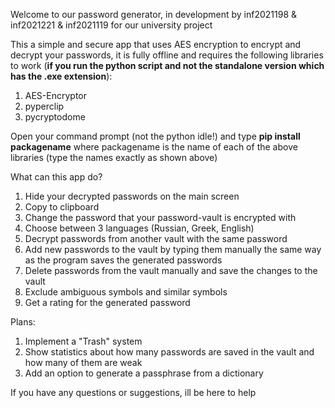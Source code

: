
Welcome to our password generator, in development by inf2021198 &amp; inf2021221 &amp; inf2021119 for our university project

This a simple and secure app that uses AES encryption to encrypt and decrypt your passwords, it is fully offline and requires the following libraries to work (**if you run the python script and not the standalone version which has the .exe extension**):
  1. AES-Encryptor
  2. pyperclip
  3. pycryptodome

Open your command prompt (not the python idle!) and type **pip install packagename** where packagename is the name of each of the above libraries (type the names exactly as shown above)

What can this app do?
  1. Hide your decrypted passwords on the main screen
  2. Copy to clipboard
  3. Change the password that your password-vault is encrypted with
  4. Choose between 3 languages (Russian, Greek, English)
  5. Decrypt passwords from another vault with the same password
  6. Add new passwords to the vault by typing them manually the same way as the program saves the generated passwords
  7. Delete passwords from the vault manually and save the changes to the vault
  8. Exclude ambiguous symbols and similar symbols
  9. Get a rating for the generated password

Plans:
  1. Implement a "Trash" system
  2. Show statistics about how many passwords are saved in the vault and how many of them are weak
  3. Add an option to generate a passphrase from a dictionary


If you have any questions or suggestions, ill be here to help
